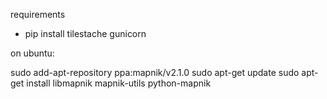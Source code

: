 requirements

- pip install tilestache gunicorn

on ubuntu:

sudo add-apt-repository ppa:mapnik/v2.1.0
sudo apt-get update
sudo apt-get install libmapnik mapnik-utils python-mapnik
